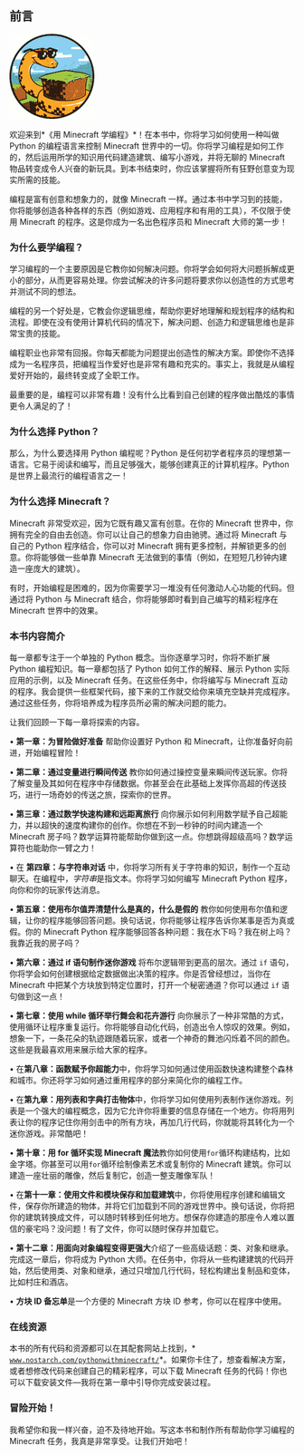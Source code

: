 ## 前言

![image](img/common01.jpg)

欢迎来到*《用 Minecraft 学编程》*！在本书中，你将学习如何使用一种叫做 Python 的编程语言来控制 Minecraft 世界中的一切。你将学习编程是如何工作的，然后运用所学的知识用代码建造建筑、编写小游戏，并将无聊的 Minecraft 物品转变成令人兴奋的新玩具。到本书结束时，你应该掌握将所有狂野创意变为现实所需的技能。

编程是富有创意和想象力的，就像 Minecraft 一样。通过本书中学习到的技能，你将能够创造各种各样的东西（例如游戏、应用程序和有用的工具），不仅限于使用 Minecraft 的程序。这是你成为一名出色程序员和 Minecraft 大师的第一步！

### 为什么要学编程？

学习编程的一个主要原因是它教你如何解决问题。你将学会如何将大问题拆解成更小的部分，从而更容易处理。你尝试解决的许多问题将要求你以创造性的方式思考并测试不同的想法。

编程的另一个好处是，它教会你逻辑思维，帮助你更好地理解和规划程序的结构和流程。即使在没有使用计算机代码的情况下，解决问题、创造力和逻辑思维也是非常宝贵的技能。

编程职业也非常有回报。你每天都能为问题提出创造性的解决方案。即使你不选择成为一名程序员，把编程当作爱好也是非常有趣和充实的。事实上，我就是从编程爱好开始的，最终转变成了全职工作。

最重要的是，编程可以非常有趣！没有什么比看到自己创建的程序做出酷炫的事情更令人满足的了！

### 为什么选择 Python？

那么，为什么要选择用 Python 编程呢？Python 是任何初学者程序员的理想第一语言。它易于阅读和编写，而且足够强大，能够创建真正的计算机程序。Python 是世界上最流行的编程语言之一！

### 为什么选择 Minecraft？

Minecraft 非常受欢迎，因为它既有趣又富有创意。在你的 Minecraft 世界中，你拥有完全的自由去创造。你可以让自己的想象力自由驰骋。通过将 Minecraft 与自己的 Python 程序结合，你可以对 Minecraft 拥有更多控制，并解锁更多的创意。你将能够做一些单靠 Minecraft 无法做到的事情（例如，在短短几秒钟内建造一座庞大的建筑）。

有时，开始编程是困难的，因为你需要学习一堆没有任何激动人心功能的代码。但通过将 Python 与 Minecraft 结合，你将能够即时看到自己编写的精彩程序在 Minecraft 世界中的效果。

### 本书内容简介

每一章都专注于一个单独的 Python 概念。当你逐章学习时，你将不断扩展 Python 编程知识。每一章都包括了 Python 如何工作的解释、展示 Python 实际应用的示例，以及 Minecraft 任务。在这些任务中，你将编写与 Minecraft 互动的程序。我会提供一些框架代码，接下来的工作就交给你来填充空缺并完成程序。通过这些任务，你将培养成为程序员所必需的解决问题的能力。

让我们回顾一下每一章将探索的内容。

• **第一章：为冒险做好准备** 帮助你设置好 Python 和 Minecraft，让你准备好向前进，开始编程冒险！

• **第二章：通过变量进行瞬间传送** 教你如何通过操控变量来瞬间传送玩家。你将了解变量及其如何在程序中存储数据。你甚至会在此基础上发挥你高超的传送技巧，进行一场奇妙的传送之旅，探索你的世界。

• **第三章：通过数学快速构建和远距离旅行** 向你展示如何利用数学赋予自己超能力，并以超快的速度构建你的创作。你想在不到一秒钟的时间内建造一个 Minecraft 房子吗？数学运算符能帮助你做到这一点。你想跳得超级高吗？数学运算符也能助你一臂之力！

• 在 **第四章：与字符串对话** 中，你将学习所有关于字符串的知识，制作一个互动聊天。在编程中，*字符串*是指文本。你将学习如何编写 Minecraft Python 程序，向你和你的玩家传达消息。

• **第五章：使用布尔值弄清楚什么是真的，什么是假的** 教你如何使用布尔值和逻辑，让你的程序能够回答问题。换句话说，你将能够让程序告诉你某事是否为真或假。你的 Minecraft Python 程序能够回答各种问题：我在水下吗？我在树上吗？我靠近我的房子吗？

• **第六章：通过 if 语句制作迷你游戏** 将布尔逻辑带到更高的层次。通过 `if` 语句，你将学会如何创建根据给定数据做出决策的程序。你是否曾经想过，当你在 Minecraft 中把某个方块放到特定位置时，打开一个秘密通道？你可以通过 `if` 语句做到这一点！

• **第七章：使用 while 循环举行舞会和花卉游行** 向你展示了一种非常酷的方式，使用循环让程序重复运行。你将能够自动化代码，创造出令人惊叹的效果。例如，想象一下，一条花朵的轨迹跟随着玩家，或者一个神奇的舞池闪烁着不同的颜色。这些是我最喜欢用来展示给大家的程序。

• 在**第八章：函数赋予你超能力**中，你将学习如何通过使用函数快速构建整个森林和城市。你还将学习如何通过重用程序的部分来简化你的编程工作。

• 在**第九章：用列表和字典打击物体**中，你将学习如何使用列表制作迷你游戏。列表是一个强大的编程概念，因为它允许你将重要的信息存储在一个地方。你将用列表让你的程序记住你用剑击中的所有方块，再加几行代码，你就能将其转化为一个迷你游戏。非常酷吧！

• **第十章：用 for 循环实现 Minecraft 魔法**教你如何使用`for`循环构建结构，比如金字塔。你甚至可以用`for`循环绘制像素艺术或复制你的 Minecraft 建筑。你可以建造一座壮丽的雕像，然后复制它，创造一整支雕像军队！

• 在**第十一章：使用文件和模块保存和加载建筑**中，你将使用程序创建和编辑文件，保存你所建造的物体，并将它们加载到不同的游戏世界中。换句话说，你将把你的建筑转换成文件，可以随时转移到任何地方。想保存你建造的那座令人难以置信的豪宅吗？没问题！有了文件，你可以随时保存并加载它。

• **第十二章：用面向对象编程变得更强大**介绍了一些高级话题：类、对象和继承。完成这一章后，你将成为 Python 大师。在任务中，你将从一些构建建筑的代码开始，然后使用类、对象和继承，通过只增加几行代码，轻松构建出复制品和变体，比如村庄和酒店。

• **方块 ID 备忘单**是一个方便的 Minecraft 方块 ID 参考，你可以在程序中使用。

### 在线资源

本书的所有代码和资源都可以在其配套网站上找到，* [`www.nostarch.com/pythonwithminecraft/`](https://www.nostarch.com/pythonwithminecraft/)*。如果你卡住了，想查看解决方案，或者想修改代码来创建自己的精彩程序，可以下载 Minecraft 任务的代码！你也可以下载安装文件—我将在第一章中引导你完成安装过程。

### 冒险开始！

我希望你和我一样兴奋，迫不及待地开始。写这本书和制作所有帮助你学习编程的 Minecraft 任务，我真是非常享受。让我们开始吧！
